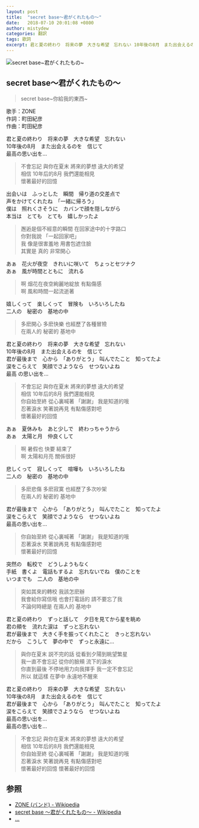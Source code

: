 ```yaml
---
layout: post
title:  "secret base～君がくれたもの～"
date:   2018-07-10 20:01:08 +0800
author: mistydew
categories: 翻訳
tags: 歌詞
excerpt: 君と夏の終わり　将来の夢　大きな希望　忘れない 10年後の8月　また出会えるのを　信じて
---
```

![secret base~君がくれたもの~](https://raw.githubusercontent.com/mistydew/audio/master/cover/secret%20base~%E5%90%9B%E3%81%8C%E3%81%8F%E3%82%8C%E3%81%9F%E3%82%82%E3%81%AE~.png)

## secret base～君がくれたもの～
> secret base~你給我的東西~

歌手：ZONE<br>
作詞：町田紀彦<br>
作曲：町田紀彦<br>

君と夏の終わり　将来の夢　大きな希望　忘れない<br>
10年後の8月　また出会えるのを　信じて<br>
最高の思い出を…

> 不會忘記 與你在夏末 將來的夢想 遠大的希望<br>
> 相信 10年后的8月 我們還能相見<br>
> 懷著最好的回憶

出会いは　ふっとした　瞬間　帰り道の交差点で<br>
声をかけてくれたね　「一緒に帰ろう」<br>
僕は　照れくさそうに　カバンで顔を隠しながら<br>
本当は　とても　とても　嬉しかったよ

> 邂逅是個不經意的瞬間 在回家途中的十字路口<br>
> 你對我說 「一起回家吧」<br>
> 我 像是很害羞地 用書包遮住臉<br>
> 其實是 真的 非常開心

あぁ　花火が夜空　きれいに咲いて　ちょっとセツナク<br>
あぁ　風が時間とともに　流れる

> 啊 烟花在夜空絢麗地綻放 有點傷感<br>
> 啊 風和時間一起流逝著

嬉しくって　楽しくって　冒険も　いろいろしたね<br>
二人の　秘密の　基地の中

> 多麽開心 多麽快樂 也經歷了各種冒險<br>
> 在兩人的 秘密的 基地中

君と夏の終わり　将来の夢　大きな希望　忘れない<br>
10年後の8月　また出会えるのを　信じて<br>
君が最後まで　心から　「ありがとう」　叫んでたこと　知ってたよ<br>
涙をこらえて　笑顔でさようなら　せつないよね<br>
最高 の思い出を…

> 不會忘記 與你在夏末 將來的夢想 遠大的希望<br>
> 相信 10年后的8月 我們還能相見<br>
> 你自始至終 從心裏喊著 「謝謝」 我是知道的哦<br>
> 忍著淚水 笑著說再見 有點傷感對吧<br>
> 懷著最好的回憶

あぁ　夏休みも　あと少しで　終わっちゃうから<br>
あぁ　太陽と月　仲良くして

> 啊 暑假也 快要 結束了<br>
> 啊 太陽和月亮 關係很好

悲しくって　寂しくって　喧嘩も　いろいろしたね<br>
二人の　秘密の　基地の中

> 多麽悲傷 多麽寂寞 也經歷了多次吵架<br>
> 在兩人的 秘密的 基地中

君が最後まで　心から　「ありがとう」　叫んでたこと　知ってたよ<br>
涙をこらえて　笑顔でさようなら　せつないよね<br>
最高の思い出を…

> 你自始至終 從心裏喊著 「謝謝」 我是知道的哦<br>
> 忍著淚水 笑著說再見 有點傷感對吧<br>
> 懷著最好的回憶

突然の　転校で　どうしようもなく<br>
手紙　書くよ　電話もするよ　忘れないでね　僕のことを<br>
いつまでも　二人の　基地の中

> 突如其來的轉校 我該怎麽辦<br>
> 我會給你寫信哦 也會打電話的 請不要忘了我<br>
> 不論何時總是 在兩人的 基地中

君と夏の終わり　ずっと話して　夕日を見てから星を眺め<br>
君の頬を　流れた涙は　ずっと忘れない<br>
君が最後まで　大きく手を振ってくれたこと　きっと忘れない<br>
だから　こうして　夢の中で　ずっと永遠に…

> 與你在夏末 説不完的話 從看到夕陽到眺望繁星<br>
> 我一直不會忘記 從你的臉頰 流下的淚水<br>
> 你直到最後 不停地用力向我揮手 我一定不會忘記<br>
> 所以 就這樣 在夢中 永遠地不醒來

君と夏の終わり　将来の夢　大きな希望　忘れない<br>
10年後の8月　また出会えるのを　信じて<br>
君が最後まで　心から　「ありがとう」　叫んでたこと　知ってたよ<br>
涙をこらえて　笑顔でさようなら　せつないよね<br>
最高の思い出を…<br>
最高の思い出を…

> 不會忘記 與你在夏末 將來的夢想 遠大的希望<br>
> 相信 10年后的8月 我們還能相見<br>
> 你自始至終 從心裏喊著 「謝謝」 我是知道的哦<br>
> 忍著淚水 笑著說再見 有點傷感對吧<br>
> 懷著最好的回憶
> 懷著最好的回憶

## 参照
* [ZONE (バンド) - Wikipedia](https://ja.wikipedia.org/wiki/ZONE_(%E3%83%90%E3%83%B3%E3%83%89))
* [secret base 〜君がくれたもの〜 - Wikipedia](https://ja.wikipedia.org/wiki/Secret_base_%E3%80%9C%E5%90%9B%E3%81%8C%E3%81%8F%E3%82%8C%E3%81%9F%E3%82%82%E3%81%AE%E3%80%9C)
* [...](https://github.com/mistydew)
